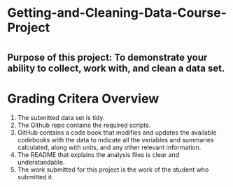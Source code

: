 # Getting-and-Cleaning-Data-Course-Project

# <span style="font-size:0.75em;">Purpose of this project: To demonstrate your ability to collect, work with, and clean a data set.</span>
# Grading Critera Overview
1. The submitted data set is tidy. 
2. The Github repo contains the required scripts.
3. GitHub contains a code book that modifies and updates the available codebooks with the data to indicate all the variables and summaries calculated, along with units, and any other relevant information.
4. The README that explains the analysis files is clear and understandable.
5. The work submitted for this project is the work of the student who submitted it.
